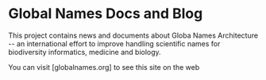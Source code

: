 Global Names Docs and Blog
==========================

This project contains news and documents about Globa Names Architecture -- an
international effort to improve handling scientific names for biodiversity
informatics, medicine and biology.

You can visit [globalnames.org] to see this site on the web
